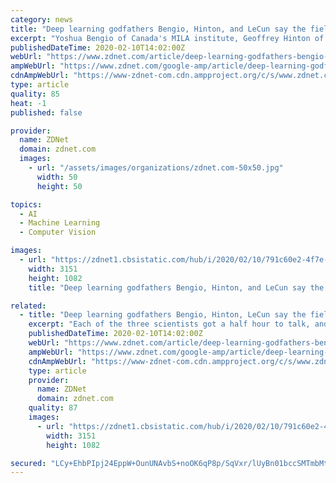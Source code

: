 ```yaml
---
category: news
title: "Deep learning godfathers Bengio, Hinton, and LeCun say the field can fix its flaws"
excerpt: "Yoshua Bengio of Canada's MILA institute, Geoffrey Hinton of the University of Toronto, and Yann LeCun of Facebook, who have called themselves co-conspirators in the revival of the once-moribund field of \"deep learning,\" took the stage Sunday night at the Hilton hotel in midtown Manhattan for the 34th annual conference of the Association for ..."
publishedDateTime: 2020-02-10T14:02:00Z
webUrl: "https://www.zdnet.com/article/deep-learning-godfathers-bengio-hinton-and-lecun-say-the-field-can-fix-its-flaws/"
ampWebUrl: "https://www.zdnet.com/google-amp/article/deep-learning-godfathers-bengio-hinton-and-lecun-say-the-field-can-fix-its-flaws/"
cdnAmpWebUrl: "https://www-zdnet-com.cdn.ampproject.org/c/s/www.zdnet.com/google-amp/article/deep-learning-godfathers-bengio-hinton-and-lecun-say-the-field-can-fix-its-flaws/"
type: article
quality: 85
heat: -1
published: false

provider:
  name: ZDNet
  domain: zdnet.com
  images:
    - url: "/assets/images/organizations/zdnet.com-50x50.jpg"
      width: 50
      height: 50

topics:
  - AI
  - Machine Learning
  - Computer Vision

images:
  - url: "https://zdnet1.cbsistatic.com/hub/i/2020/02/10/791c60e2-4f7e-4ab8-9ddf-688966cfe2ac/hinton-lecun-bengio-aaai20-feb-9-2020.png"
    width: 3151
    height: 1082
    title: "Deep learning godfathers Bengio, Hinton, and LeCun say the field can fix its flaws"

related:
  - title: "Deep learning godfathers Bengio, Hinton, LeCun say the field can fix its flaws"
    excerpt: "Each of the three scientists got a half hour to talk, and each one acknowledged numerous shortcomings in deep learning, things such as \"adversarial examples,\" where an object recognition system can be tricked into mis-identifying an object just by adding noise to a picture. \"There's been a lot of talk of the negatives about deep learning ..."
    publishedDateTime: 2020-02-10T14:02:00Z
    webUrl: "https://www.zdnet.com/article/deep-learning-godfathers-bengio-hinton-lecun-say-the-field-can-fix-its-flaws/"
    ampWebUrl: "https://www.zdnet.com/google-amp/article/deep-learning-godfathers-bengio-hinton-lecun-say-the-field-can-fix-its-flaws/"
    cdnAmpWebUrl: "https://www-zdnet-com.cdn.ampproject.org/c/s/www.zdnet.com/google-amp/article/deep-learning-godfathers-bengio-hinton-lecun-say-the-field-can-fix-its-flaws/"
    type: article
    provider:
      name: ZDNet
      domain: zdnet.com
    quality: 87
    images:
      - url: "https://zdnet1.cbsistatic.com/hub/i/2020/02/10/791c60e2-4f7e-4ab8-9ddf-688966cfe2ac/hinton-lecun-bengio-aaai20-feb-9-2020.png"
        width: 3151
        height: 1082

secured: "LCy+EhbPIpj24EppW+OunUNAvbS+noOK6qP8p/SqVxr/lUyBn01bccSMTmbMt8DdA6JpXjLjE/KB3mDFqdfqdId5D2UMsm8jPnNPfdz9uF2XtCx1lw2jSc2bi3Sn+uvK0ZMLk42gZb4srULzJVBKOGXZBUPbPqi8BLV3zVJ8k3DiJ4L/YZHk1UsldZrrQRVrR59aG96Y/y2Vc15BAxQS+vzEj63zII8niNXXxjDc88Wttvj89TP48nmfBGFDh0S/8xEXLxGCzUIYss7CiYADgfFOzxdZaMWoDaj8DoDnacbd7BRQj8LLbLS+sWIxOPr19ZIp6Udw9+T2ti9C7Br2sjrk8A8q3fLwSwDiLk0O8TWWXRaGVHKJ5uy2Nf1JkXjFqSEWYx1SrMgQtXj9JYC8wpKz+oG8oKMPywyrq3eIppvIqoEa4Z73Ph9eBKvHS0PnZuzPxDoRV9eRTVBAWJO0RMtphIb92pkG79A1aPlXXcc=;LaFU0pcS2JAjdVPyW+m7PA=="
---
```


